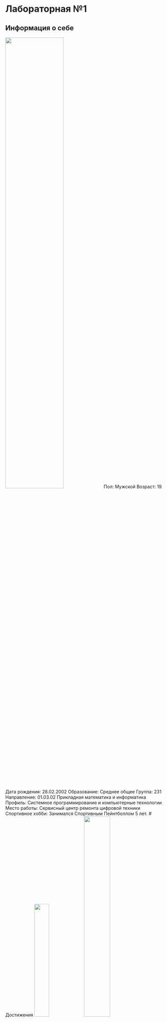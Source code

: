 # Лабораторная №1
## Информация о себе 
<img src="https://sun9-51.userapi.com/impf/c638119/v638119271/3874/8QQXFntoyMM.jpg?size=1280x855&quality=96&sign=c96aa507eb31be2f7a235751bb6080c2&type=album" width="60%" heigth="60%">
Пол: Мужской
Возраст: 19
Дата рождения: 28.02.2002
Образование: Среднее общее
Группа: 231
Направление: 01.03.02 Прикладная математика и информатика
Профиль: Системное программирование и компьютерные технологии
Место работы: Сервисный центр ремонта цифровой техники
Спортивное хобби: Занимался Спортивным Пейнтболлом 5 лет. 
# Достижения
<img src="https://sun9-39.userapi.com/impf/c846523/v846523628/a6ef4/eonccxXhgMw.jpg?size=720x1280&quality=96&sign=18650fd124e1ce94f87cfc73b2805056&type=album" width="30%" heigth="30%"> 
<img src="https://sun9-80.userapi.com/impf/c849532/v849532796/8e032/xAZ4RmlILkE.jpg?size=1032x1376&quality=96&sign=aa82fc6fa0ca9bbad6b8fd8bb0dd91ce&type=album" width="40%" heigth="35%">
    
        Спортивный разряд: III Спортивный
                    2018 Год
        15.05.2018: I Этап Кубка Сахалинской Области: 1 место
        21.07.2018 III Этап Кубка Сахалинской Области: 1 место
        25.08.2018 IV Этап Кубка Сахалинской Области: 2 место
        09.09.2018 Первенство России: 4 место
                     2019 Год
     15.06.2019 II Этап Кубка Сахалинской Области: 3 место
     13.07.2019 III Этап Кубка Сахалинской Области: 3 место
     09.11.2019 Чемпионат Сахалинской Области: 1 место
